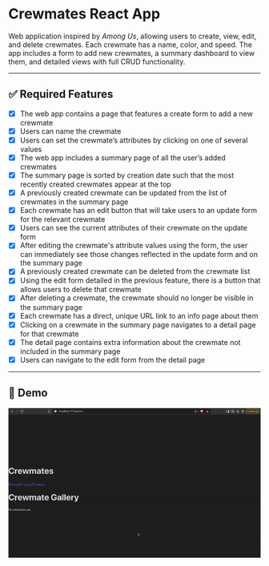 # Crewmates React App

Web application inspired by *Among Us*, allowing users to create, view, edit, and delete crewmates. Each crewmate has a name, color, and speed. The app includes a form to add new crewmates, a summary dashboard to view them, and detailed views with full CRUD functionality.

---

## ✅ Required Features

- [x] The web app contains a page that features a create form to add a new crewmate  
- [x] Users can name the crewmate  
- [x] Users can set the crewmate’s attributes by clicking on one of several values  
- [x] The web app includes a summary page of all the user’s added crewmates  
- [x] The summary page is sorted by creation date such that the most recently created crewmates appear at the top  
- [x] A previously created crewmate can be updated from the list of crewmates in the summary page  
- [x] Each crewmate has an edit button that will take users to an update form for the relevant crewmate  
- [x] Users can see the current attributes of their crewmate on the update form  
- [x] After editing the crewmate's attribute values using the form, the user can immediately see those changes reflected in the update form and on the summary page  
- [x] A previously created crewmate can be deleted from the crewmate list  
- [x] Using the edit form detailed in the previous feature, there is a button that allows users to delete that crewmate  
- [x] After deleting a crewmate, the crewmate should no longer be visible in the summary page  
- [x] Each crewmate has a direct, unique URL link to an info page about them  
- [x] Clicking on a crewmate in the summary page navigates to a detail page for that crewmate  
- [x] The detail page contains extra information about the crewmate not included in the summary page  
- [x] Users can navigate to the edit form from the detail page  

---

## 🎥 Demo

![Crewmates App Demo](demo.gif)